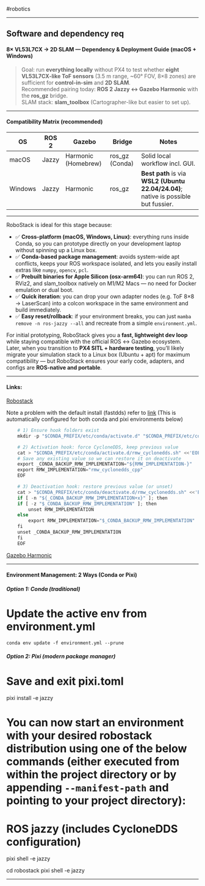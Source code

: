 #robotics 
*** 
## Software and dependency req
#### 8× VL53L7CX → 2D SLAM — Dependency & Deployment Guide (macOS + Windows)

> Goal: run **everything locally** without PX4 to test whether **eight VL53L7CX-like ToF sensors** (3.5 m range, ~60° FOV, 8×8 zones) are sufficient for **control-in-sim** and **2D SLAM**.  
> Recommended pairing today: **ROS 2 Jazzy ↔ Gazebo Harmonic** with the **ros_gz** bridge.  
> SLAM stack: **slam_toolbox** (Cartographer-like but easier to set up).
---
#### Compatibility Matrix (recommended)

| OS      | ROS 2 | Gazebo              | Bridge         | Notes                                                                               |
| ------- | ----- | ------------------- | -------------- | ----------------------------------------------------------------------------------- |
| macOS   | Jazzy | Harmonic (Homebrew) | ros_gz (Conda) | Solid local workflow incl. GUI.                                                     |
| Windows | Jazzy | Harmonic            | ros_gz         | **Best path** is via **WSL2 (Ubuntu 22.04/24.04)**; native is possible but fussier. |

---
RoboStack is ideal for this stage because:
- ✅ **Cross-platform (macOS, Windows, Linux)**: everything runs inside Conda, so you can prototype directly on your development laptop without spinning up a Linux box.  
- ✅ **Conda-based package management**: avoids system-wide apt conflicts, keeps your ROS workspace isolated, and lets you easily install extras like `numpy`, `opencv`, `pcl`.  
- ✅ **Prebuilt binaries for Apple Silicon (osx-arm64)**: you can run ROS 2, RViz2, and slam_toolbox natively on M1/M2 Macs — no need for Docker emulation or dual boot.  
- ✅ **Quick iteration**: you can drop your own adapter nodes (e.g. ToF 8×8 → LaserScan) into a colcon workspace in the same environment and build immediately.  
- ✅ **Easy reset/rollback**: if your environment breaks, you can just `mamba remove -n ros-jazzy --all` and recreate from a simple `environment.yml`.

For initial prototyping, RoboStack gives you a **fast, lightweight dev loop** while staying compatible with the official ROS ↔ Gazebo ecosystem.  
Later, when you transition to **PX4 SITL + hardware testing**, you’ll likely migrate your simulation stack to a Linux box (Ubuntu + apt) for maximum compatibility — but RoboStack ensures your early code, adapters, and configs are **ROS-native and portable**.

*** 
#### Links:
[Robostack](https://robostack.github.io/GettingStarted.html)

Note a problem with the default install (fastdds) refer to [link](https://github.com/RoboStack/ros-jazzy/issues/57)
(This is automatically configured for both conda and pixi environments below)
```python 
	# 1) Ensure hook folders exist
	mkdir -p "$CONDA_PREFIX/etc/conda/activate.d" "$CONDA_PREFIX/etc/conda/deactivate.d"

	# 2) Activation hook: force CycloneDDS, keep previous value
	cat > "$CONDA_PREFIX/etc/conda/activate.d/rmw_cyclonedds.sh" <<'EOF'
	# Save any existing value so we can restore it on deactivate
	export _CONDA_BACKUP_RMW_IMPLEMENTATION="${RMW_IMPLEMENTATION-}"
	export RMW_IMPLEMENTATION="rmw_cyclonedds_cpp"
	EOF

	# 3) Deactivation hook: restore previous value (or unset)
	cat > "$CONDA_PREFIX/etc/conda/deactivate.d/rmw_cyclonedds.sh" <<'EOF'
	if [ -n "${_CONDA_BACKUP_RMW_IMPLEMENTATION+x}" ]; then
	if [ -z "$_CONDA_BACKUP_RMW_IMPLEMENTATION" ]; then
		unset RMW_IMPLEMENTATION
	else
		export RMW_IMPLEMENTATION="$_CONDA_BACKUP_RMW_IMPLEMENTATION"
	fi
	unset _CONDA_BACKUP_RMW_IMPLEMENTATION
	fi
	EOF
```

[Gazebo Harmonic](https://gazebosim.org/docs/harmonic/install_osx/)

***
#### Environment Management: 2 Ways (Conda or Pixi)

##### Option 1: Conda (traditional)
# Update the active env from environment.yml
`conda env update -f environment.yml --prune`

##### Option 2: Pixi (modern package manager)
# Save and exit pixi.toml
pixi install -e jazzy
# You can now start an environment with your desired robostack distribution using one of the below commands (either executed from within the project directory or by appending `--manifest-path` and pointing to your project directory):

# ROS jazzy (includes CycloneDDS configuration)
pixi shell -e jazzy


cd robostack
pixi shell -e jazzy

*** 
